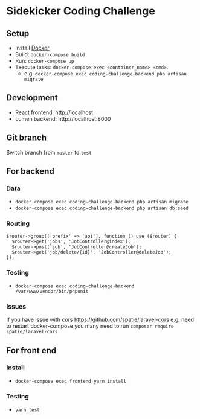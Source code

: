 # Sidekicker Coding Challenge

## Setup
* Install [Docker](https://docs.docker.com/get-started/)
* Build: `docker-compose build`
* Run: `docker-compose up`
* Execute tasks: `docker-compose exec <container_name> <cmd>`. 
  * e.g. `docker-compose exec coding-challenge-backend php artisan migrate`

## Development
* React frontend: http://localhost
* Lumen backend: http://localhost:8000

## Git branch
Switch branch from `master` to `test`

## For backend

### Data
* `docker-compose exec coding-challenge-backend php artisan migrate`
* `docker-compose exec coding-challenge-backend php artisan db:seed`

### Routing

```
$router->group(['prefix' => 'api'], function () use ($router) {
  $router->get('jobs', 'JobController@index');
  $router->post('job', 'JobController@createJob');
  $router->get('job/delete/{id}', 'JobController@deleteJob');
});
```

### Testing
* `docker-compose exec coding-challenge-backend /var/www/vendor/bin/phpunit`


### Issues

If you have issue with cors
https://github.com/spatie/laravel-cors
e.g. need to restart docker-compose
you many need to run `composer require spatie/laravel-cors`



## For front end

### Install
* `docker-compose exec frontend yarn install`


### Testing
* `yarn test`
